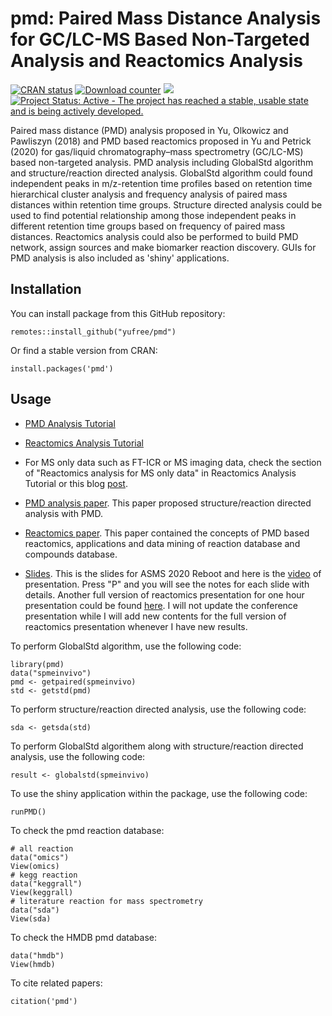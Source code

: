 pmd: Paired Mass Distance Analysis for GC/LC-MS Based Non-Targeted Analysis and Reactomics Analysis
================

[![CRAN status](http://www.r-pkg.org/badges/version/pmd)](https://cran.r-project.org/package=pmd) [![Download counter](http://cranlogs.r-pkg.org/badges/pmd)](https://cran.r-project.org/package=pmd) [![](https://cranlogs.r-pkg.org/badges/grand-total/pmd)](https://cran.r-project.org/package=pmd) [![Project Status: Active - The project has reached a stable, usable state and is being actively developed.](http://www.repostatus.org/badges/latest/active.svg)](https://www.repostatus.org/) 

Paired mass distance (PMD) analysis proposed in Yu, Olkowicz and Pawliszyn (2018) and PMD based reactomics proposed in Yu and Petrick (2020) for gas/liquid chromatography–mass spectrometry (GC/LC-MS) based non-targeted analysis. PMD analysis including GlobalStd algorithm and structure/reaction directed analysis. GlobalStd algorithm could found independent peaks in m/z-retention time profiles based on retention time hierarchical cluster analysis and frequency analysis of paired mass distances within retention time groups. Structure directed analysis could be used to find potential relationship among those independent peaks in different retention time groups based on frequency of paired mass distances. Reactomics analysis could also be performed to build PMD network, assign sources and make biomarker reaction discovery. GUIs for PMD analysis is also included as 'shiny' applications.


Installation
------------

You can install package from this GitHub repository:

``` {r}
remotes::install_github("yufree/pmd")
```

Or find a stable version from CRAN:

``` {r}
install.packages('pmd')
```

Usage
-----

- [PMD Analysis Tutorial](https://yufree.github.io/pmd/articles/globalstd.html)

- [Reactomics Analysis Tutorial](https://yufree.github.io/pmd/articles/reactomics.html)

- For MS only data such as FT-ICR or MS imaging data, check the section of "Reactomics analysis for MS only data" in Reactomics Analysis Tutorial or this blog [post](https://yufree.cn/en/2024/05/29/reactomics-analysis-for-ms-only-data/).

- [PMD analysis paper](https://www.sciencedirect.com/science/article/abs/pii/S0003267018313047). This paper proposed structure/reaction directed analysis with PMD.

- [Reactomics paper](https://www.nature.com/articles/s42004-020-00403-z). This paper contained the concepts of PMD based reactomics, applications and data mining of reaction database and compounds database.

- [Slides](http://yufree.github.io/presentation/reactomics/pres-asms.html). This is the slides for ASMS 2020 Reboot and here is the [video](https://youtu.be/-mT3HcVygHE) of presentation. Press "P" and you will see the notes for each slide with details. Another full version of reactomics presentation for one hour presentation could be found [here](http://yufree.github.io/presentation/reactomics/pres). I will not update the conference presentation while I will add new contents for the full version of reactomics presentation whenever I have new results.


To perform GlobalStd algorithm, use the following code:

``` {r}
library(pmd)
data("spmeinvivo")
pmd <- getpaired(spmeinvivo)
std <- getstd(pmd)
```
To perform structure/reaction directed analysis, use the following code:

``` {r}
sda <- getsda(std)
```

To perform GlobalStd algorithem along with structure/reaction directed analysis, use the following code:

``` {r}
result <- globalstd(spmeinvivo)
```

To use the shiny application within the package, use the following code:

```{r}
runPMD()
```

To check the pmd reaction database:

```{r}
# all reaction
data("omics")
View(omics)
# kegg reaction
data("keggrall")
View(keggrall)
# literature reaction for mass spectrometry
data("sda")
View(sda)
```

To check the HMDB pmd database:

```{r}
data("hmdb")
View(hmdb)
```

To cite related papers:

```{r}
citation('pmd')
```
